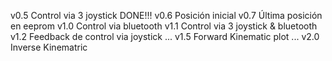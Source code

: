 v0.5 Control via 3 joystick DONE!!!
v0.6 Posición inicial
v0.7 Última posición en eeprom
v1.0 Control via bluetooth 
v1.1 Control via 3 joystick & bluetooth
v1.2 Feedback de control via joystick
...
v1.5 Forward Kinematic plot
...
v2.0 Inverse Kinematric